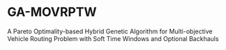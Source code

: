 GA-MOVRPTW
==========

A Pareto Optimality-based Hybrid Genetic Algorithm for Multi-objective Vehicle Routing Problem with Soft Time Windows and Optional Backhauls
